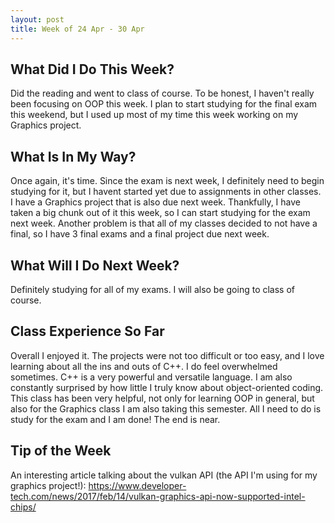```yaml
---
layout: post
title: Week of 24 Apr - 30 Apr
---
```


## What Did I Do This Week?

Did the reading and went to class of course. To be honest, I haven't really been focusing on OOP this week. I plan to start studying for the final exam this weekend, but I used up most of my time this week working on my Graphics project.

## What Is In My Way?

Once again, it's time. Since the exam is next week, I definitely need to begin studying for it, but I havent started yet due to assignments in other classes. I have a Graphics project that is also due next week. Thankfully, I have taken a big chunk out of it this week, so I can start studying for the exam next week. Another problem is that all of my classes decided to not have a final, so I have 3 final exams and a final project due next week.

## What Will I Do Next Week?

 Definitely studying for all of my exams. I will also be going to class of course.

## Class Experience So Far

Overall I enjoyed it. The projects were not too difficult or too easy, and I love learning about all the ins and outs of C++. I do feel overwhelmed sometimes. C++ is a very powerful and versatile language. I am also constantly surprised by how little I truly know about object-oriented coding. This class has been very helpful, not only for learning OOP in general, but also for the Graphics class I am also taking this semester. All I need to do is study for the exam and I am done! The end is near.

## Tip of the Week

An interesting article talking about the vulkan API (the API I'm using for my graphics project!): <https://www.developer-tech.com/news/2017/feb/14/vulkan-graphics-api-now-supported-intel-chips/>
